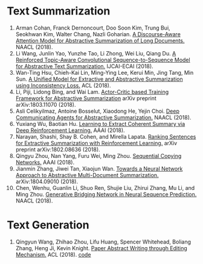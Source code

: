 # Text Summarization
1. Arman Cohan, Franck Dernoncourt, Doo Soon Kim, Trung Bui, Seokhwan Kim, Walter Chang, Nazli Goharian. [A Discourse-Aware Attention Model for Abstractive Summarization of Long Documents.](https://arxiv.org/abs/1804.05685) NAACL (2018).
2. Li Wang, Junlin Yao, Yunzhe Tao, Li Zhong, Wei Liu, Qiang Du. [A Reinforced Topic-Aware Convolutional Sequence-to-Sequence Model for Abstractive Text Summarization.](https://arxiv.org/abs/1805.03616) IJCAI-ECAI (2018).
3. Wan-Ting Hsu, Chieh-Kai Lin, Ming-Ying Lee, Kerui Min, Jing Tang, Min Sun. [A Unified Model for Extractive and Abstractive Summarization using Inconsistency Loss.](https://arxiv.org/pdf/1805.06266.pdf) ACL (2018).
4. Li, Piji, Lidong Bing, and Wai Lam. [Actor-Critic based Training Framework for Abstractive Summarization](https://arxiv.org/abs/1803.11070) arXiv preprint arXiv:1803.11070 (2018).
5. Asli Celikyilmaz, Antoine Bosselut, Xiaodong He, Yejin Choi. [Deep Communicating Agents for Abstractive Summarization.](https://arxiv.org/abs/1803.10357) NAACL (2018).
6. Yuxiang Wu, Baotian Hu. [Learning to Extract Coherent Summary via Deep Reinforcement Learning.](https://arxiv.org/abs/1804.07036) AAAI (2018).
7. Narayan, Shashi, Shay B. Cohen, and Mirella Lapata. [Ranking Sentences for Extractive Summarization with Reinforcement Learning.](https://arxiv.org/abs/1802.08636) arXiv preprint arXiv:1802.08636 (2018).
8. Qingyu Zhou, Nan Yang, Furu Wei, Ming Zhou. [Sequential Copying Networks.](https://www.aaai.org/ocs/index.php/AAAI/AAAI18/paper/view/16323) AAAI (2018).
9. Jianmin Zhang, Jiwei Tan, Xiaojun Wan. [Towards a Neural Network Approach to Abstractive Multi-Document Summarization.](https://arxiv.org/abs/1804.09010) arXiv:1804.09010 (2018).
10. Chen, Wenhu, Guanlin Li, Shuo Ren, Shujie Liu, Zhirui Zhang, Mu Li, and Ming Zhou. [Generative Bridging Network in Neural Sequence Prediction.](https://arxiv.org/abs/1706.09152) NAACL (2018).

# Text Generation
1. Qingyun Wang, Zhihao Zhou, Lifu Huang, Spencer Whitehead, Boliang Zhang, Heng Ji, Kevin Knight. [Paper Abstract Writing through Editing Mechanism.](https://arxiv.org/pdf/1805.06064.pdf)  ACL (2018). [code](https://github.com/EagleW/Writing-editing-Network)
